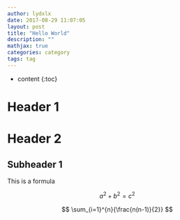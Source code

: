 ```yaml
---
author: lydxlx
date: 2017-08-29 11:07:05
layout: post
title: "Hello World"
description: ""
mathjax: true
categories: category
tags: tag
---
```


* content
{:toc}

# Header 1
# Header 2
## Subheader 1
This is a formula

$$
a^2 + b^2 = c^2
$$

$$
\sum_{i=1}^{n}{\frac{n(n-1)}{2}}
$$
